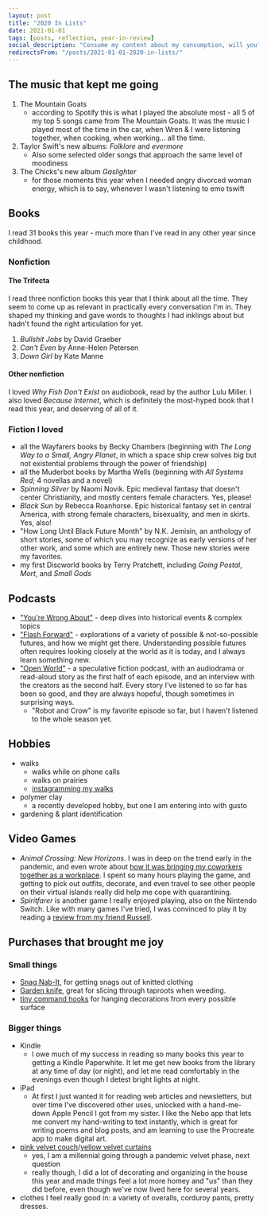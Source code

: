 ```yaml
---
layout: post
title: "2020 In Lists"
date: 2021-01-01
tags: [posts, reflection, year-in-review]
social_description: "Consume my content about my consumption, will you?"
redirectsFrom: "/posts/2021-01-01-2020-in-lists/"
---
```


<style>
.post-content h2 {
    text-align: center
}
</style>

## The music that kept me going

1. The Mountain Goats
   - according to Spotify this is what I played the absolute most - all 5 of my top 5 songs came from The Mountain Goats. It was the music I played most of the time in the car, when Wren & I were listening together, when cooking, when working... all the time.
2. Taylor Swift's new albums: _Folklore_ and _evermore_
   - Also some selected older songs that approach the same level of moodiness
3. The Chicks's new album _Gaslighter_ 
   - for those moments this year when I needed angry divorced woman energy, which is to say, whenever I wasn't listening to emo tswift

 ## Books

 I read 31 books this year - much more than I've read in any other year since childhood.

 ### Nonfiction
 #### The Trifecta
I read three nonfiction books this year that I think about all the time. They seem to come up as relevant in practically every conversation I'm in. They shaped my thinking and gave words to thoughts I had inklings about but hadn't found the right articulation for yet. 
  1. _Bullshit Jobs_ by David Graeber
  2. _Can't Even_ by Anne-Helen Petersen
  3. _Down Girl_ by Kate Manne

#### Other nonfiction
I loved _Why Fish Don't Exist_ on audiobook, read by the author Lulu Miller. I also loved _Because Internet_, which is definitely the most-hyped book that I read this year, and deserving of all of it.

### Fiction I loved
 - all the Wayfarers books by Becky Chambers (beginning with _The Long Way to a Small, Angry Planet_, in which a space ship crew solves big but not existential problems through the power of friendship)
 - all the Muderbot books by Martha Wells (beginning with _All Systems Red_; 4 novellas and a novel)
 - _Spinning Silver_ by Naomi Novik. Epic medieval fantasy that doesn't center Christianity, and mostly centers female characters. Yes, please!
 - _Black Sun_ by Rebecca Roanhorse. Epic historical fantasy set in central America, with strong female characters, bisexuality, and men in skirts. Yes, also! 
 - "How Long Until Black Future Month" by N.K. Jemisin, an anthology of short stories, some of which you may recognize as early versions of her other work, and some which are entirely new. Those new stories were my favorites.
 - my first Discworld books by Terry Pratchett, including _Going Postal_, _Mort_, and _Small Gods_

## Podcasts
 - ["You're Wrong About"](https://yourewrongabout.com/) - deep dives into historical events & complex topics
 - ["Flash Forward"](https://www.flashforwardpod.com/) - explorations of a variety of possible & not-so-possible futures, and how we might get there. Understanding possible futures often requires looking closely at the world as it is today, and I always learn something new.
 - ["Open World"](https://www.openworldradio.com/) - a speculative fiction podcast, with an audiodrama or read-aloud story as the first half of each episode, and an interview with the creators as the second half. Every story I've listened to so far has been so good, and they are always hopeful, though sometimes in surprising ways.
    - "Robot and Crow" is my favorite episode so far, but I haven't listened to the whole season yet. 

 ## Hobbies
  - walks 
    - walks while on phone calls
    - walks on prairies
    - [instagramming my walks](https://www.instagram.com/walks.walks.walks.lnk/)
  - polymer clay
    - a recently developed hobby, but one I am entering into with gusto
  - gardening & plant identification

  ## Video Games
 - _Animal Crossing: New Horizons_. I was in deep on the trend early in the pandemic, and even wrote about [how it was bringing my coworkers together as a workplace](https://dev.to/glitch/how-animal-crossing-is-bringing-glitch-together-3j8d). I spent so many hours playing the game, and getting to pick out outfits, decorate, and even travel to see other people on their virtual islands really did help me cope with quarantining.
  - _Spiritfarer_ is another game I really enjoyed playing, also on the Nintendo Switch. Like with many games I've tried, I was convinced to play it by reading a [review from my friend Russell](https://www.russelltroxel.com/writing/2020/8/29/spiritfarer-review).

## Purchases that brought me joy
### Small things
 - [Snag Nab-It](https://www.dritz.com/product/snag-nab-it-2/), for getting snags out of knitted clothing
 - [Garden knife](https://www.gardeningknowhow.com/garden-how-to/tools/using-a-hori-hori-knife.htm), great for slicing through taproots when weeding. 
 - [tiny command hooks](https://www.command.com/3M/en_US/command/products/~/Command-Clear-Decorating-Clips) for hanging decorations from every possible surface

### Bigger things
 - Kindle
    - I owe much of my success in reading so many books this year to getting a Kindle Paperwhite. It let me get new books from the library at any time of day (or night), and let me read comfortably in the evenings even though I detest bright lights at night. 
 - iPad
    - At first I just wanted it for reading web articles and newsletters, but over time I've discovered other uses, unlocked with a hand-me-down Apple Pencil I got from my sister. I like the Nebo app that lets me convert my hand-writing to text instantly, which is great for writing poems and blog posts, and am learning to use the Procreate app to make digital art.
 - [pink velvet couch](https://www.instagram.com/p/CGGeGrPhzfT/)/[yellow velvet curtains](https://www.instagram.com/p/CFdOpzqB-SB/)
    - yes, I am a millennial going through a pandemic velvet phase, next question
    - really though, I did a lot of decorating and organizing in the house this year and made things feel a lot more homey and "us" than they did before, even though we've now lived here for several years. 
 - clothes I feel really good in: a variety of overalls, corduroy pants, pretty dresses. 

